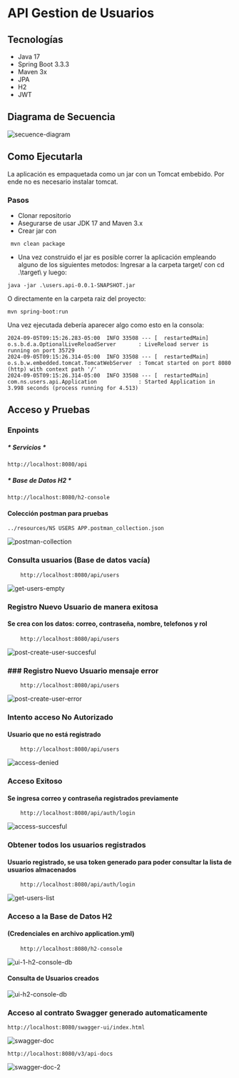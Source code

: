# API Gestion de Usuarios

## Tecnologías
* Java 17
* Spring Boot 3.3.3
* Maven 3x
* JPA
* H2
* JWT

## Diagrama de Secuencia
![secuence-diagram](https://github.com/user-attachments/assets/5d55156a-481a-4434-b0e5-6716c4364062)

## Como Ejecutarla

La aplicación es empaquetada como un jar con un Tomcat embebido. Por ende no es necesario instalar tomcat.

### Pasos

* Clonar repositorio
* Asegurarse de usar JDK 17 and Maven 3.x
* Crear jar con
  
```
 mvn clean package 
 ```
* Una vez construido el jar es posible correr la aplicación empleando alguno de los siguientes metodos:
    Ingresar a la carpeta target/  con cd .\target\ y luego:
```
java -jar .\users.api-0.0.1-SNAPSHOT.jar
```
O directamente en la carpeta raiz del proyecto:
```
mvn spring-boot:run
```

Una vez ejecutada debería aparecer algo como esto en la consola:
```
2024-09-05T09:15:26.283-05:00  INFO 33508 --- [  restartedMain] o.s.b.d.a.OptionalLiveReloadServer       : LiveReload server is running on port 35729
2024-09-05T09:15:26.314-05:00  INFO 33508 --- [  restartedMain] o.s.b.w.embedded.tomcat.TomcatWebServer  : Tomcat started on port 8080 (http) with context path '/'
2024-09-05T09:15:26.314-05:00  INFO 33508 --- [  restartedMain] com.ns.users.api.Application             : Started Application in 3.998 seconds (process running for 4.513)
```


## Acceso y Pruebas

### Enpoints
##### * Servicios *
```
http://localhost:8080/api
```
##### * Base de Datos H2 *
```
http://localhost:8080/h2-console
```

#### Colección postman para pruebas
```
../resources/NS USERS APP.postman_collection.json
```
![postman-collection](https://github.com/user-attachments/assets/ad6a852e-a429-473a-8066-a44cb60c0578)


### Consulta usuarios (Base de datos vacía)
```
    http://localhost:8080/api/users
```
![get-users-empty](https://github.com/user-attachments/assets/8973c2a5-7988-420d-96ec-2753607d5c30)

### Registro Nuevo Usuario de manera exitosa
#### Se crea con los datos: correo, contraseña, nombre, telefonos y rol
```
    http://localhost:8080/api/users
```
![post-create-user-succesful](https://github.com/user-attachments/assets/15d4438e-ebe8-40b1-a6a9-407d4aba3615)

### ### Registro Nuevo Usuario mensaje error
```
    http://localhost:8080/api/users
```
![post-create-user-error](https://github.com/user-attachments/assets/e214546b-9c95-4cb5-8c63-5e10651936ab)

### Intento acceso No Autorizado
#### Usuario que no está registrado
```
    http://localhost:8080/api/users
```
![access-denied](https://github.com/user-attachments/assets/83bab363-4e68-4b23-8c59-54cd02e7572a)

### Acceso Exitoso
#### Se ingresa correo y contraseña registrados previamente
```
    http://localhost:8080/api/auth/login
```
![access-succesful](https://github.com/user-attachments/assets/33eea804-04a2-409f-a71f-4119ac1308a8)

### Obtener todos los usuarios registrados
#### Usuario registrado, se usa token generado para poder consultar la lista de usuarios almacenados
```
    http://localhost:8080/api/auth/login
```
![get-users-list](https://github.com/user-attachments/assets/e9ad8709-51d2-4e4c-8f95-408cacec72b0)

### Acceso a la Base de Datos H2
#### (Credenciales en archivo application.yml)
```
    http://localhost:8080/h2-console
```

![ui-1-h2-console-db](https://github.com/user-attachments/assets/d6689f08-8aed-4b20-aba2-53b4f93803b5)

#### Consulta de Usuarios creados
![ui-h2-console-db](https://github.com/user-attachments/assets/d6e1a394-6a26-464a-acb7-4fffe50c6e28)

### Acceso al contrato Swagger generado automaticamente
```
http://localhost:8080/swagger-ui/index.html
```
![swagger-doc](https://github.com/user-attachments/assets/0b52ffa5-13dc-45b0-aead-2a37a802b097)
```
http://localhost:8080/v3/api-docs
```
![swagger-doc-2](https://github.com/user-attachments/assets/7b43a9fa-017c-45db-b443-8631b755978e)


